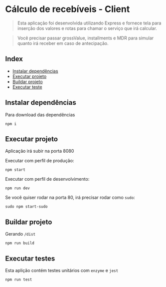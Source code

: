 # Cálculo de recebíveis - Client

> Esta aplicação foi desenvolvida utilizando Express e fornece tela para inserção dos valores e rotas para chamar o serviço que irá calcular.

> Você precisar passar grossValue, installments e MDR para simular quanto irá receber em caso de antecipação.

## Index

-   [Instalar dependências](#install)
-   [Executar projeto](#run-project)
-   [Buildar projeto](#build-project)
-   [Executar teste](#run-test)

## <a name="#install">Instalar dependências</a>

Para download das dependências

```shell
npm i
```

## <a name="run-project">Executar projeto</a>

Aplicação irá subir na porta 8080

Executar com perfil de produção:

```shell
npm start
```

Executar com perfil de desenvolvimento:

```shell
npm run dev
```

Se você quiser rodar na porta 80, irá precisar rodar como `sudo`:

```shell
sudo npm start-sudo
```

## <a name="build-project">Buildar projeto</a>

Gerando `/dist`

```shell
npm run build
```

## <a name="run-test">Executar testes</a>

Esta aplição contém testes unitários com `enzyme` e `jest`

```shell
npm run test
```
